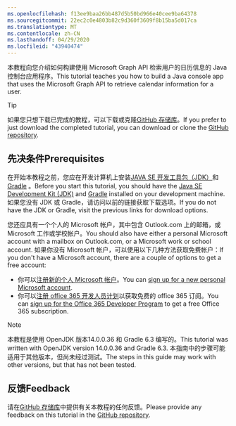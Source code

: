```yaml
---
ms.openlocfilehash: f13ee9baa26bb487d5b50bd966e40cee9ba64378
ms.sourcegitcommit: 22ec2c0e4803b82c9d360f3609f8b15ba5d017ca
ms.translationtype: MT
ms.contentlocale: zh-CN
ms.lasthandoff: 04/29/2020
ms.locfileid: "43940474"
---
```

<!-- markdownlint-disable MD002 MD041 -->

<span data-ttu-id="fb327-101">本教程向您介绍如何构建使用 Microsoft Graph API 检索用户的日历信息的 Java 控制台应用程序。</span><span class="sxs-lookup"><span data-stu-id="fb327-101">This tutorial teaches you how to build a Java console app that uses the Microsoft Graph API to retrieve calendar information for a user.</span></span>

> [!TIP]
> <span data-ttu-id="fb327-102">如果您只想下载已完成的教程，可以下载或克隆[GitHub 存储库](https://github.com/microsoftgraph/msgraph-training-java)。</span><span class="sxs-lookup"><span data-stu-id="fb327-102">If you prefer to just download the completed tutorial, you can download or clone the [GitHub repository](https://github.com/microsoftgraph/msgraph-training-java).</span></span>

## <a name="prerequisites"></a><span data-ttu-id="fb327-103">先决条件</span><span class="sxs-lookup"><span data-stu-id="fb327-103">Prerequisites</span></span>

<span data-ttu-id="fb327-104">在开始本教程之前，您应在开发计算机上安装[JAVA SE 开发工具包（JDK）](https://java.com/en/download/faq/develop.xml)和[Gradle](https://gradle.org/) 。</span><span class="sxs-lookup"><span data-stu-id="fb327-104">Before you start this tutorial, you should have the [Java SE Development Kit (JDK)](https://java.com/en/download/faq/develop.xml) and [Gradle](https://gradle.org/) installed on your development machine.</span></span> <span data-ttu-id="fb327-105">如果您没有 JDK 或 Gradle，请访问以前的链接获取下载选项。</span><span class="sxs-lookup"><span data-stu-id="fb327-105">If you do not have the JDK or Gradle, visit the previous links for download options.</span></span>

<span data-ttu-id="fb327-106">您还应具有一个个人的 Microsoft 帐户，其中包含 Outlook.com 上的邮箱，或 Microsoft 工作或学校帐户。</span><span class="sxs-lookup"><span data-stu-id="fb327-106">You should also have either a personal Microsoft account with a mailbox on Outlook.com, or a Microsoft work or school account.</span></span> <span data-ttu-id="fb327-107">如果你没有 Microsoft 帐户，可以使用以下几种方法获取免费帐户：</span><span class="sxs-lookup"><span data-stu-id="fb327-107">If you don't have a Microsoft account, there are a couple of options to get a free account:</span></span>

- <span data-ttu-id="fb327-108">你可以[注册新的个人 Microsoft 帐户](https://signup.live.com/signup?wa=wsignin1.0&rpsnv=12&ct=1454618383&rver=6.4.6456.0&wp=MBI_SSL_SHARED&wreply=https://mail.live.com/default.aspx&id=64855&cbcxt=mai&bk=1454618383&uiflavor=web&uaid=b213a65b4fdc484382b6622b3ecaa547&mkt=E-US&lc=1033&lic=1)。</span><span class="sxs-lookup"><span data-stu-id="fb327-108">You can [sign up for a new personal Microsoft account](https://signup.live.com/signup?wa=wsignin1.0&rpsnv=12&ct=1454618383&rver=6.4.6456.0&wp=MBI_SSL_SHARED&wreply=https://mail.live.com/default.aspx&id=64855&cbcxt=mai&bk=1454618383&uiflavor=web&uaid=b213a65b4fdc484382b6622b3ecaa547&mkt=E-US&lc=1033&lic=1).</span></span>
- <span data-ttu-id="fb327-109">你可以[注册 office 365 开发人员计划](https://developer.microsoft.com/office/dev-program)以获取免费的 office 365 订阅。</span><span class="sxs-lookup"><span data-stu-id="fb327-109">You can [sign up for the Office 365 Developer Program](https://developer.microsoft.com/office/dev-program) to get a free Office 365 subscription.</span></span>

> [!NOTE]
> <span data-ttu-id="fb327-110">本教程是使用 OpenJDK 版本14.0.0.36 和 Gradle 6.3 编写的。</span><span class="sxs-lookup"><span data-stu-id="fb327-110">This tutorial was written with OpenJDK version 14.0.0.36 and Gradle 6.3.</span></span> <span data-ttu-id="fb327-111">本指南中的步骤可能适用于其他版本，但尚未经过测试。</span><span class="sxs-lookup"><span data-stu-id="fb327-111">The steps in this guide may work with other versions, but that has not been tested.</span></span>

## <a name="feedback"></a><span data-ttu-id="fb327-112">反馈</span><span class="sxs-lookup"><span data-stu-id="fb327-112">Feedback</span></span>

<span data-ttu-id="fb327-113">请在[GitHub 存储库](https://github.com/microsoftgraph/msgraph-training-java)中提供有关本教程的任何反馈。</span><span class="sxs-lookup"><span data-stu-id="fb327-113">Please provide any feedback on this tutorial in the [GitHub repository](https://github.com/microsoftgraph/msgraph-training-java).</span></span>
